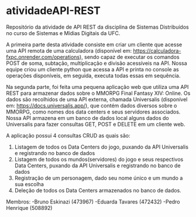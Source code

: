 # atividadeAPI-REST
Repositório da atividade de API REST da disciplina de Sistemas Distribuídos no curso de Sistemas e Mídias Digitais da UFC.

A primeira parte desta atividade consiste em criar um cliente que acesse uma API remota de uma calculadora (disponível em: https://calculadora-fxpc.onrender.com/operations), sendo capaz de executar os comandos POST de soma, subtação, multiplicação e divisão acessíveis na API. Nossa equipe criou um cliente python que acessa a API e printa no console as operações disponíveis, em seguida, executa todas essas em sequência.

Na segunda parte, foi feita uma pequena aplicação web que utiliza uma API REST para armazenar dados sobre o MMORPG Final Fantasy XIV: Online. Os dados são recolhidos de uma API externa, chamada Universalis (disponível em: https://docs.universalis.app/), que contém dados diversos sobre o MMORPG, como nomes dos data centers e seus servidores associados. Nossa API armazena em um banco de dados local alguns dados do Universalis para fazer consultas GET, POST e DELETE em um cliente web.

A aplicação possui 4 consultas CRUD as quais são:
1) Listagem de todos os Data Centers do jogo, puxando da API Universalis e registrando no banco de dados
2) Listagem de todos os mundos(servidores) do jogo e seus respectivos Data Centers, puxando da API Universalis e registrando no banco de dados
3) Registração de um personagem, dado seu nome único e um mundo a sua escolha
4) Deleção de todos os Data Centers armazenados no banco de dados.

Membros:
-Bruno Eskinazi (473967)
-Eduarda Tavares (472432)
-Pedro Henrique (508892)
